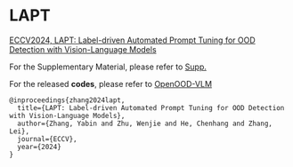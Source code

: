 # LAPT
[ECCV2024, LAPT: Label-driven Automated Prompt Tuning for OOD Detection with Vision-Language Models](https://arxiv.org/pdf/2407.08966)

For the Supplementary Material, please refer to [Supp.](https://github.com/YBZh/LAPT/blob/main/Supp_LAPT.pdf)

For the released **codes**, please refer to [OpenOOD-VLM](https://github.com/YBZh/OpenOOD-VLM)


```
@inproceedings{zhang2024lapt,
  title={LAPT: Label-driven Automated Prompt Tuning for OOD Detection with Vision-Language Models},
  author={Zhang, Yabin and Zhu, Wenjie and He, Chenhang and Zhang, Lei},
  journal={ECCV},
  year={2024}
}
```

